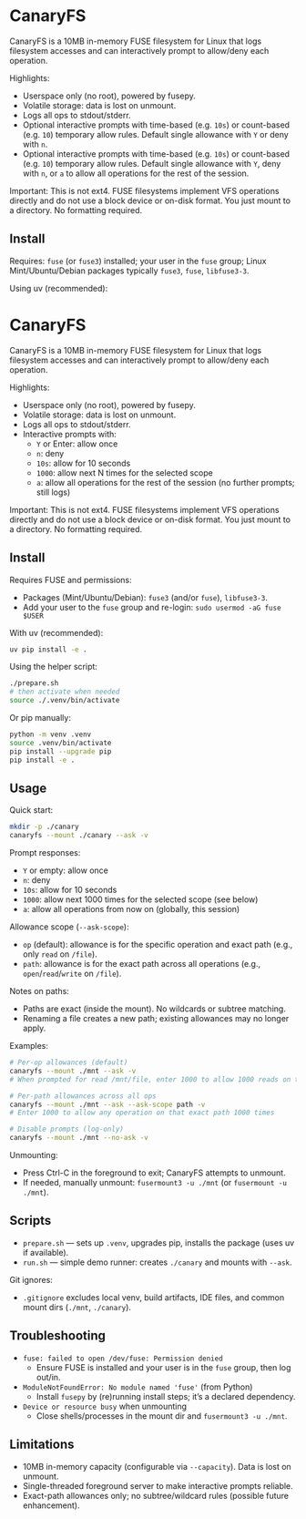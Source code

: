 # CanaryFS

CanaryFS is a 10MB in-memory FUSE filesystem for Linux that logs filesystem accesses and can interactively prompt to allow/deny each operation.

Highlights:
- Userspace only (no root), powered by fusepy.
- Volatile storage: data is lost on unmount.
- Logs all ops to stdout/stderr.
- Optional interactive prompts with time-based (e.g. `10s`) or count-based (e.g. `10`) temporary allow rules. Default single allowance with `Y` or deny with `n`.
 - Optional interactive prompts with time-based (e.g. `10s`) or count-based (e.g. `10`) temporary allow rules. Default single allowance with `Y`, deny with `n`, or `a` to allow all operations for the rest of the session.

Important: This is not ext4. FUSE filesystems implement VFS operations directly and do not use a block device or on-disk format. You just mount to a directory. No formatting required.

## Install

Requires: `fuse` (or `fuse3`) installed; your user in the `fuse` group; Linux Mint/Ubuntu/Debian packages typically `fuse3`, `fuse`, `libfuse3-3`.

Using uv (recommended):
# CanaryFS

CanaryFS is a 10MB in-memory FUSE filesystem for Linux that logs filesystem accesses and can interactively prompt to allow/deny each operation.

Highlights:
- Userspace only (no root), powered by fusepy.
- Volatile storage: data is lost on unmount.
- Logs all ops to stdout/stderr.
- Interactive prompts with:
	- `Y` or Enter: allow once
	- `n`: deny
	- `10s`: allow for 10 seconds
	- `1000`: allow next N times for the selected scope
	- `a`: allow all operations for the rest of the session (no further prompts; still logs)

Important: This is not ext4. FUSE filesystems implement VFS operations directly and do not use a block device or on-disk format. You just mount to a directory. No formatting required.

## Install

Requires FUSE and permissions:
- Packages (Mint/Ubuntu/Debian): `fuse3` (and/or `fuse`), `libfuse3-3`.
- Add your user to the `fuse` group and re-login: `sudo usermod -aG fuse $USER`

With uv (recommended):

```bash
uv pip install -e .
```

Using the helper script:

```bash
./prepare.sh
# then activate when needed
source ./.venv/bin/activate
```

Or pip manually:

```bash
python -m venv .venv
source .venv/bin/activate
pip install --upgrade pip
pip install -e .
```

## Usage

Quick start:

```bash
mkdir -p ./canary
canaryfs --mount ./canary --ask -v
```

Prompt responses:
- `Y` or empty: allow once
- `n`: deny
- `10s`: allow for 10 seconds
- `1000`: allow next 1000 times for the selected scope (see below)
- `a`: allow all operations from now on (globally, this session)

Allowance scope (`--ask-scope`):
- `op` (default): allowance is for the specific operation and exact path (e.g., only `read` on `/file`).
- `path`: allowance is for the exact path across all operations (e.g., `open`/`read`/`write` on `/file`).

Notes on paths:
- Paths are exact (inside the mount). No wildcards or subtree matching.
- Renaming a file creates a new path; existing allowances may no longer apply.

Examples:

```bash
# Per-op allowances (default)
canaryfs --mount ./mnt --ask -v
# When prompted for read /mnt/file, enter 1000 to allow 1000 reads on that exact path

# Per-path allowances across all ops
canaryfs --mount ./mnt --ask --ask-scope path -v
# Enter 1000 to allow any operation on that exact path 1000 times

# Disable prompts (log-only)
canaryfs --mount ./mnt --no-ask -v
```

Unmounting:
- Press Ctrl-C in the foreground to exit; CanaryFS attempts to unmount.
- If needed, manually unmount: `fusermount3 -u ./mnt` (or `fusermount -u ./mnt`).

## Scripts

- `prepare.sh` — sets up `.venv`, upgrades pip, installs the package (uses uv if available).
- `run.sh` — simple demo runner: creates `./canary` and mounts with `--ask`.

Git ignores:
- `.gitignore` excludes local venv, build artifacts, IDE files, and common mount dirs (`./mnt`, `./canary`).

## Troubleshooting

- `fuse: failed to open /dev/fuse: Permission denied`
	- Ensure FUSE is installed and your user is in the `fuse` group, then log out/in.
- `ModuleNotFoundError: No module named 'fuse'` (from Python)
	- Install `fusepy` by (re)running install steps; it’s a declared dependency.
- `Device or resource busy` when unmounting
	- Close shells/processes in the mount dir and `fusermount3 -u ./mnt`.

## Limitations

- 10MB in-memory capacity (configurable via `--capacity`). Data is lost on unmount.
- Single-threaded foreground server to make interactive prompts reliable.
- Exact-path allowances only; no subtree/wildcard rules (possible future enhancement).
